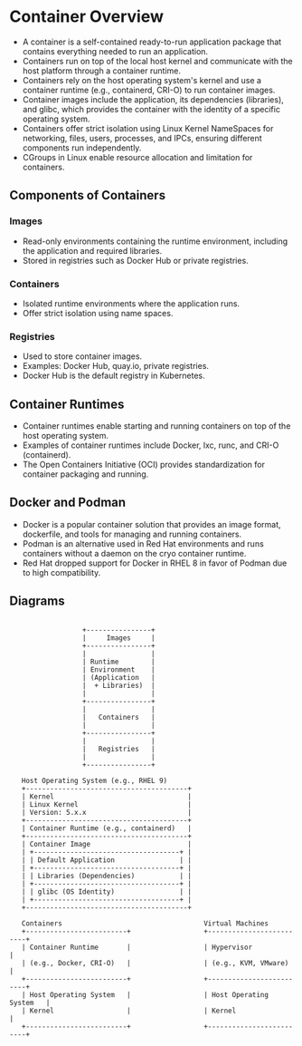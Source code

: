 # Container Overview

- A container is a self-contained ready-to-run application package that contains everything needed to run an application.
- Containers run on top of the local host kernel and communicate with the host platform through a container runtime.
- Containers rely on the host operating system's kernel and use a container runtime (e.g., containerd, CRI-O) to run container images.
- Container images include the application, its dependencies (libraries), and glibc, which provides the container with the identity of a specific operating system.
- Containers offer strict isolation using Linux Kernel NameSpaces for networking, files, users, processes, and IPCs, ensuring different components run independently.
- CGroups in Linux enable resource allocation and limitation for containers.

## Components of Containers

### Images

- Read-only environments containing the runtime environment, including the application and required libraries.
- Stored in registries such as Docker Hub or private registries.

### Containers

- Isolated runtime environments where the application runs.
- Offer strict isolation using name spaces.

### Registries

- Used to store container images.
- Examples: Docker Hub, quay.io, private registries.
- Docker Hub is the default registry in Kubernetes.

## Container Runtimes

- Container runtimes enable starting and running containers on top of the host operating system.
- Examples of container runtimes include Docker, lxc, runc, and CRI-O (containerd).
- The Open Containers Initiative (OCI) provides standardization for container packaging and running.

## Docker and Podman

- Docker is a popular container solution that provides an image format, dockerfile, and tools for managing and running containers.
- Podman is an alternative used in Red Hat environments and runs containers without a daemon on the cryo container runtime.
- Red Hat dropped support for Docker in RHEL 8 in favor of Podman due to high compatibility.

## Diagrams
```

                  +----------------+
                  |     Images     |
                  +----------------+
                  |                |
                  | Runtime        |
                  | Environment    |
                  | (Application   |
                  |  + Libraries)  |
                  |                |
                  +----------------+
                  |                |
                  |   Containers   |
                  |                |
                  +----------------+
                  |                |
                  |   Registries   |
                  |                |
                  +----------------+
```

```
   Host Operating System (e.g., RHEL 9)
   +----------------------------------------+
   | Kernel                                 |
   | Linux Kernel                           |
   | Version: 5.x.x                         |
   +----------------------------------------+
   | Container Runtime (e.g., containerd)   |
   +----------------------------------------+
   | Container Image                        |
   | +------------------------------------+ |
   | | Default Application                | |
   | +------------------------------------+ |
   | | Libraries (Dependencies)           | |
   | +------------------------------------+ |
   | | glibc (OS Identity)                | |
   | +------------------------------------+ |
   +----------------------------------------+

```

```
   Containers                                   Virtual Machines
   +-------------------------+                  +-------------------------+
   | Container Runtime       |                  | Hypervisor              |
   | (e.g., Docker, CRI-O)   |                  | (e.g., KVM, VMware)     |
   +-------------------------+                  +-------------------------+
   | Host Operating System   |                  | Host Operating System   |
   | Kernel                  |                  | Kernel                  |
   +-------------------------+                  +-------------------------+

```

